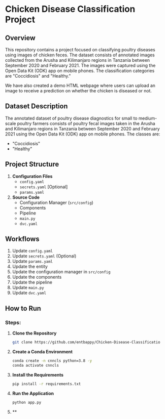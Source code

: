 # Chicken Disease Classification Project

## Overview
This repository contains a project focused on classifying poultry diseases using images of chicken feces. The dataset consists of annotated images collected from the Arusha and Kilimanjaro regions in Tanzania between September 2020 and February 2021. The images were captured using the Open Data Kit (ODK) app on mobile phones. The classification categories are "Coccidiosis" and "Healthy."

We have also created a demo HTML webpage where users can upload an image to receive a prediction on whether the chicken is diseased or not.

## Dataset Description
The annotated dataset of poultry disease diagnostics for small to medium-scale poultry farmers consists of poultry fecal images taken in the Arusha and Kilimanjaro regions in Tanzania between September 2020 and February 2021 using the Open Data Kit (ODK) app on mobile phones. The classes are:
- "Coccidiosis"
- "Healthy"

## Project Structure
1. **Configuration Files**
   - `config.yaml`
   - `secrets.yaml` [Optional]
   - `params.yaml`
2. **Source Code**
   - Configuration Manager (`src/config`)
   - Components
   - Pipeline
   - `main.py`
   - `dvc.yaml`

## Workflows
1. Update `config.yaml`
2. Update `secrets.yaml` (Optional)
3. Update `params.yaml`
4. Update the entity
5. Update the configuration manager in `src/config`
6. Update the components
7. Update the pipeline 
8. Update `main.py`
9. Update `dvc.yaml`

## How to Run

### Steps:
1. **Clone the Repository**
   ```bash
   git clone https://github.com/entbappy/Chicken-Disease-Classification--Project
    ```

2. **Create a Conda Environment**
   ```bash
   conda create -n cnncls python=3.8 -y
   conda activate cnncls
   ```
   

 3. **Install the Requirements**
    ```bash
    pip install -r requirements.txt
    
    ```

4. **Run the Application**
    ```bash
    python app.py    
    ```

5. **

